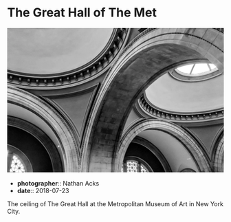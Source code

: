 # The Great Hall of The Met

![The arches and domes over The Great Hall of the Metropolitan Museum of Art](assets/2018-07-23-the-great-hall-of-the-met.webp)

* **photographer**:: Nathan Acks  
* **date**:: 2018-07-23

The ceiling of The Great Hall at the Metropolitan Museum of Art in New York City.
